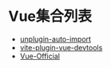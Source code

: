 # Vue集合列表

- [unplugin-auto-import](/vue/unplugin-auto-import)
- [vite-plugin-vue-devtools](/vue/vite-plugin-vue-devtools)
- [Vue-Official](/vue/Vue-Official)